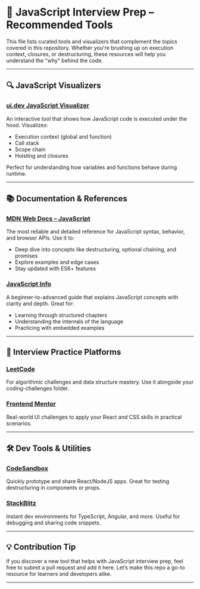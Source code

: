 # 🧰 JavaScript Interview Prep – Recommended Tools

This file lists curated tools and visualizers that complement the topics covered in this repository. Whether you're brushing up on execution context, closures, or destructuring, these resources will help you understand the "why" behind the code.

---

## 🔍 JavaScript Visualizers

### [ui.dev JavaScript Visualizer](https://ui.dev/javascript-visualizer)
An interactive tool that shows how JavaScript code is executed under the hood. Visualizes:
- Execution context (global and function)
- Call stack
- Scope chain
- Hoisting and closures

Perfect for understanding how variables and functions behave during runtime.

---

## 📚 Documentation & References

### [MDN Web Docs – JavaScript](https://developer.mozilla.org/en-US/docs/Web/JavaScript)
The most reliable and detailed reference for JavaScript syntax, behavior, and browser APIs. Use it to:
- Deep dive into concepts like destructuring, optional chaining, and promises
- Explore examples and edge cases
- Stay updated with ES6+ features

### [JavaScript Info](https://javascript.info/)
A beginner-to-advanced guide that explains JavaScript concepts with clarity and depth. Great for:
- Learning through structured chapters
- Understanding the internals of the language
- Practicing with embedded examples

---

## 🧠 Interview Practice Platforms

### [LeetCode](https://leetcode.com/)
For algorithmic challenges and data structure mastery. Use it alongside your coding-challenges folder.

### [Frontend Mentor](https://www.frontendmentor.io/)
Real-world UI challenges to apply your React and CSS skills in practical scenarios.

---

## 🛠️ Dev Tools & Utilities

### [CodeSandbox](https://codesandbox.io/)
Quickly prototype and share React/NodeJS apps. Great for testing destructuring in components or props.

### [StackBlitz](https://stackblitz.com/)
Instant dev environments for TypeScript, Angular, and more. Useful for debugging and sharing code snippets.

---

## 💡 Contribution Tip

If you discover a new tool that helps with JavaScript interview prep, feel free to submit a pull request and add it here. Let’s make this repo a go-to resource for learners and developers alike.

---